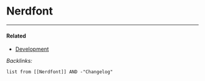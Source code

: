 # Nerdfont

---

#### Related

* [Development](../../../../2-Areas/MOCs/Development.md)

*Backlinks:*

````dataview
list from [[Nerdfont]] AND -"Changelog"
````
